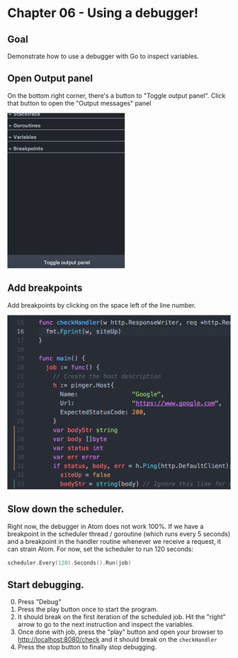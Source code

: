 # Chapter 06 - Using a debugger!

## Goal

Demonstrate how to use a debugger with Go to inspect variables.

## Open Output panel

On the bottom right corner, there's a button to "Toggle output panel".
Click that button to open the "Output messages" panel

![Output Panel](res/panel_btn.png)

## Add breakpoints

Add breakpoints by clicking on the space left of the line number.

![Breakpoints](res/breakpoints.gif)

## Slow down the scheduler.

Right now, the debugger in Atom does not work 100%. If we have a breakpoint in the scheduler thread / goroutine  (which runs every 5 seconds) and a breakpoint in the handler routine whenever we receive a request, it can strain Atom.
For now, set the scheduler to run 120 seconds:

```go
scheduler.Every(120).Seconds().Run(job)
```

## Start debugging.

0. Press "Debug"
0. Press the play button once to start the program.
0. It should break on the first iteration of the scheduled job. Hit the "right" arrow to go to the next instruction and inspect the variables.
0. Once done with job, press the "play" button and open your browser to [http://localhost:8080/check](http://localhost:8080/check) and it should break on the `checkHandler`
0. Press the stop button to finally stop debugging.
